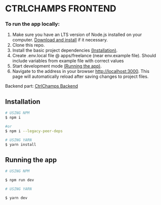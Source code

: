 # CTRLCHAMPS FRONTEND

### To run the app locally:

1. Make sure you have an LTS version of Node.js installed on your computer.
   [Download and install](https://nodejs.org/en/) if it necessary.
2. Clone this repo.
3. Install the basic project dependencies [(Installation)](https://github.com/ZenBit-Tech/ctrlchamps_fe?tab=readme-ov-file#installation).
4. Create .env.local file @ apps/freelance (near env.example file). Should include variables from example file with correct values
5. Start development mode [(Running the app)](https://github.com/ZenBit-Tech/ctrlchamps_fe?tab=readme-ov-file#running-the-app).
6. Navigate to the address in your browser
   [http://localhost:3000](http://localhost:3000). This page will automatically
   reload after saving changes to project files.

Backend part: [CtrlChamps Backend](https://github.com/ZenBit-Tech/ctrlchamps_be)

## Installation

```bash
# USING NPM
$ npm i

#or
$ npm i --legacy-peer-deps

# USING YARN
$ yarn install
```

## Running the app

```bash
# USING NPM

$ npm run dev

# USING YARN

$ yarn dev
```
